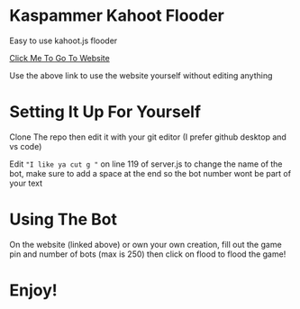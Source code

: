 # Kaspammer Kahoot Flooder 

Easy to use kahoot.js flooder

[Click Me To Go To Website](https://yeetedmeme.codes/kaspammer)

Use the above link to use the website yourself without editing anything

# Setting It Up For Yourself

Clone The repo then edit it with your git editor (I prefer github desktop and vs code)

Edit `"I like ya cut g "` on line 119 of server.js to change the name of the bot, make sure to add a space at the end so the bot number wont be part of your text

# Using The Bot

On the website (linked above) or own your own creation, fill out the game pin and number of bots (max is 250) then click on flood to flood the game!

# Enjoy!
